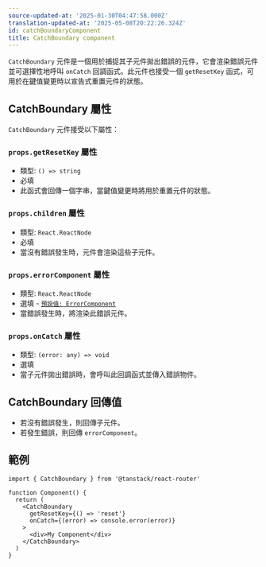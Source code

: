 ```yaml
---
source-updated-at: '2025-01-30T04:47:58.000Z'
translation-updated-at: '2025-05-08T20:22:26.324Z'
id: catchBoundaryComponent
title: CatchBoundary component
---
```


`CatchBoundary` 元件是一個用於捕捉其子元件拋出錯誤的元件，它會渲染錯誤元件並可選擇性地呼叫 `onCatch` 回調函式。此元件也接受一個 `getResetKey` 函式，可用於在鍵值變更時以宣告式重置元件的狀態。

## CatchBoundary 屬性

`CatchBoundary` 元件接受以下屬性：

### `props.getResetKey` 屬性

- 類型: `() => string`
- 必填
- 此函式會回傳一個字串，當鍵值變更時將用於重置元件的狀態。

### `props.children` 屬性

- 類型: `React.ReactNode`
- 必填
- 當沒有錯誤發生時，元件會渲染這些子元件。

### `props.errorComponent` 屬性

- 類型: `React.ReactNode`
- 選填 - [`預設值: ErrorComponent`](./errorComponentComponent.md)
- 當錯誤發生時，將渲染此錯誤元件。

### `props.onCatch` 屬性

- 類型: `(error: any) => void`
- 選填
- 當子元件拋出錯誤時，會呼叫此回調函式並傳入錯誤物件。

## CatchBoundary 回傳值

- 若沒有錯誤發生，則回傳子元件。
- 若發生錯誤，則回傳 `errorComponent`。

## 範例

```tsx
import { CatchBoundary } from '@tanstack/react-router'

function Component() {
  return (
    <CatchBoundary
      getResetKey={() => 'reset'}
      onCatch={(error) => console.error(error)}
    >
      <div>My Component</div>
    </CatchBoundary>
  )
}
```
